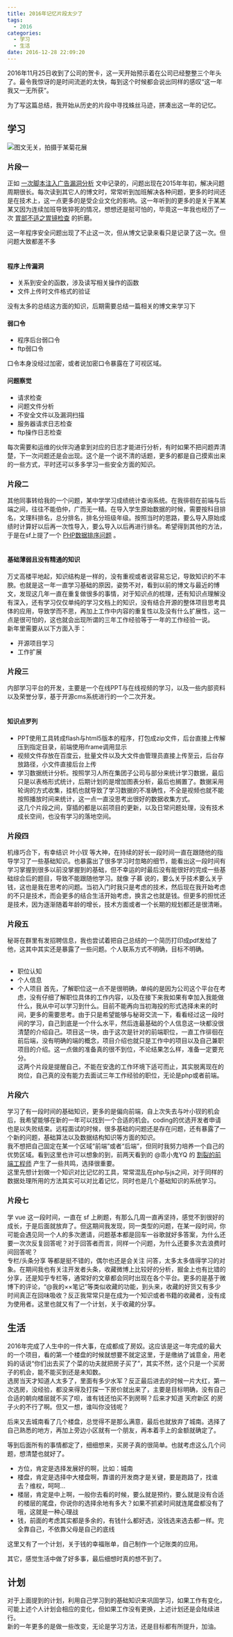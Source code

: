 ```yaml
---
title: 2016年记忆片段太少了
tags:
  - 2016
categories:
  - 学习
  - 生活
date: 2016-12-28 22:09:20
---
```



2016年11月25日收到了公司的贺卡，这一天开始预示着在公司已经整整三个年头了。最令我惊讶的是时间流逝的太快，每到这个时候都会说出同样的感叹“这一年我又一无所获”。  
<!-- more -->
为了写这篇总结，我开始从历史的片段中寻找蛛丝马迹，拼凑出这一年的记忆。  

## 学习
![图文无关，拍摄于某菊花展](//ww1.sinaimg.cn/large/e6cd2709gw1fb6unupo0gj20xc0hsq8i.jpg)  

### 片段一
正如 [一次脚本注入广告漏洞分析](//www.cnblogs.com/unofficial/p/5226843.html) 文中记录的，问题出现在2015年年初，解决问题周期很长。每次读到其它人的博文时，常常听到加班解决各种问题，更多的时间还是在技术上，这一点更多的是受企业文化的影响。这一年听到的更多的是关于某某某又因为连续加班导致猝死的情况，想想还是挺可怕的，毕竟这一年我也经历了一次 [胃部不适之胃镜检查](//blog.unofficial.cn/2016/09/23/%E8%83%83.html) 的折磨。  

这一年程序安全问题出现了不止这一次，但从博文记录来看只是记录了这一次。但问题大致都差不多  
<br />
#### 程序上传漏洞
- 关系到安全的函数，涉及读写相关操作的函数
- 文件上传时文件格式的验证

 没有太多的总结这方面的知识，后期需要总结一篇相关的博文来学习下

#### 弱口令
- 程序后台弱口令
- ftp弱口令

 口令本身没经过加密，或者说加密口令暴露在了可视区域。

#### 问题察觉
- 请求检查
- 问题文件分析
- 不安全文件以及漏洞扫描
- 服务器请求日志检查
- ftp操作日志检查

 每次需要和运维的伙伴沟通拿到对应的日志才能进行分析，有时如果不把问题弄清楚，下一次问题还是会出现。这个是一个说不清的话题，更多的都是自己摸索出来的一些方式，平时还可以多多学习一些安全方面的知识。  

### 片段二
其他同事转给我的一个问题，某中学学习成绩统计查询系统。在我徘徊在前端与后端之间，往往不能伯仲，广而无一精。在导入学生原始数据的时候，需要按科目排名，文理科排名，总分排名，排名分班级年级。按照当时的思路，要么导入原始成绩时计算好以后再一次性导入，要么导入以后再进行排名。希望得到其他的方法，于是在sf上提了一个 [PHP数据排序问题](https://segmentfault.com/q/1010000004823907) 。  
<br />
#### 基础薄弱且没有精通的知识
万丈高楼平地起，知识结构是一样的，没有重视或者说容易忘记，导致知识的不丰腴。也就是这一年一直学习基础的原因，姿势不对，看到以前的博文与最近的博文，发现这几年一直在重复做很多的事情，对于知识点的梳理，还有知识点理解没有深入，还有学习仅仅单纯的学习文档上的知识，没有结合开源的整体项目思考具体的应用，导致学而不思，再加上工作中内容的重复性以及没有什么扩展性，这一点是很可怕的，这也就会出现所谓的三年工作经验等于一年的工作经验一说。  
新年里需要从以下方面入手：  

- 开源项目学习
- 工作扩展

### 片段三
内部学习平台的开发，主要是一个在线PPT与在线视频的学习，以及一些内部资料以及荣誉分享，基于开源cms系统进行的一个二次开发。  
<br />
#### 知识点罗列
- PPT使用工具转成flash与html5版本的程序，打包成zip文件，后台直接上传解压到指定目录，前端使用iframe调用显示
- 视频文件存放在百度云，批量文件以及大文件由管理员直接上传至云，后台存放路径，小文件直接后台上传
- 学习数据统计分析。按照学习人所在集团子公司与部分来统计学习数据，最后只是以表格形式统计，后期计划的是增加图表分析，最后也搁置了。数据采用轮询的方式收集，挂机也就导致了学习数据的不准确性，不全是视频也就不能按照播放时间来统计，这一点一直没思考出很好的数据收集方式。  
这几个片段之间，穿插的都是以前项目的更新，以及日常问题处理，没有技术成长空间，也没有学习的落地空间。  

### 片段四
机缘巧合下，有幸结识 叶小钗 等大神，在持续的好长一段时间一直在跟随他的指导学习了一些基础知识。也暴露出了很多学习时忽略的细节，能看出这一段时间有学习掌握到很多以前没掌握到的基础，但不幸运的时最后没有能很好的完成一些基础综合后的题目，导致不能跟随他学习。就像 子慕 说的，要么关乎技术要么关乎钱，这也是我在思考的问题。当初入门时我只是考虑的技术，然后现在我开始考虑的不只是技术，而会更多的结合生活开始考虑，换言之也就是钱。但更多的担忧还是技术，因为逐渐随着年龄的增长，技术方面或者一个长期的规划都还是很清晰。  

### 片段五
秘哥在群里有发招聘信息，我也尝试着把自己总结的一个简历打印成pdf发给了他，这其中其实还是暴露了一些问题。个人联系方式不明确，目标不明确。  
<br />
- 职位认知
- 个人信息
- 个人项目
首先，了解职位这一点不是很明确，单纯的是因为公司这个平台在考虑，没有仔细了解职位具体的工作内容，以及在接下来我如果有幸加入我能做什么，我从中可以学习到什么。目前不能再向当初海投的形式选择未来的时间，更多的需要思考。由于只是希望能够与秘哥交流一下，看看经过这一段时间的学习，自己到底是一个什么水平，然后连最基础的个人信息这一块都没很清楚的介绍自己。项目这一块，由于这次是针对的前端职位，一直工作徘徊在前后端，没有明确的端的概念，项目介绍也就只是工作中的项目以及自己兼职项目的介绍。这一点做的准备真的很不到位，不论结果怎么样，准备一定要充分。  
这两个片段是提醒自己，不能在安逸的工作环境下适可而止，其实脱离现在的岗位，自己真的没有能力去面试三年工作经验的职位，无论是php或者前端。  

### 片段六
学习了有一段时间的基础知识，更多的是偏向前端，自上次失去与叶小钗的机会后，我希望能够在新的一年可以找到一个合适的机会。coding的优选开发者申请也是以失败结束。远程面试的时候，很多基础的问题还是存在问题，还有暴露了一个新的问题，基础算法以及数据结构知识等方面的知识。  
我不想把自己固定在某一个区域“前端”或者“后端”，但同时我努力培养一个自己的优势区域。看到这里也许可以想象的到，前两天看到的 @乖小鬼YQ 的 [ 割裂的前端工程师](https://segmentfault.com/a/1190000007795647)  产生了一些共鸣，选择很重要。  
这里先想计划做一个知识对比记忆的工具，常常混乱在php与js之间，对于同样的数据处理所用的方法其实可以对比着记忆，同时也是几个基础知识的系统学习。  

### 片段七
学 vue 这一段时间，一直在 sf 上刷题，有那么几周一直再坚持，感觉不到很好的成长，于是后面就放弃了。但这期间我发现，同一类型的问题，在某一段时间，你可能会遇见同一个人的多次邀请，问题基本都是回车一谷歌就好多答案，为什么还要一次次反复回答呢？对于回答者而言，同样一个问题，为什么还要多次去浪费时间回答呢？  
专栏/头条分享 等都是挺不错的，偶尔也还是会关注 问答，太多太多值得学习的对象。在期间我也有关注开发者头条，收藏微博上比较好的分析，掘金上也有比错的分享，还是知乎专栏等，通常好的文章都会同时出现在各个平台。更多的是基于微博下的评论，“@我的××笔记”等类似收藏的功能，到头来，收藏的好货又有多少时间真正在回味吸收？反正我常常只是在成为一个知识或者书籍的收藏者，没有成为使用者。这里也就又有了一个计划，关于收藏的分享。  

## 生活
2016年完成了人生中的一件大事，在成都成了房奴。这应该是这一年完成的最大的一个项目，看的第一个楼盘的时候就想要不就定这里，于是缴纳了诚意金，用老妈的话说“你们出去买了个菜的功夫就把房子买了”，其实不然，这个只是一个买房子的机会，能不能买到还是未知数。  
选房当天才知道人太多了，里面有多少水军？反正最后进去的时候一片大红，第一次选房，没经验，都没来得及打探一下房价就出来了，主要是目标明确，没有自己合适的朝向楼层就不买了呗，谁有钱还怕买不到房啊？后来才知道 天府新区 的房子火的不行了啊。但又一想，谁叫你没钱呢？  

后来又去城南看了几个楼盘，总觉得不是那么满意，最后也就放弃了城南。选择了自己熟悉的地方，再加上旁边小区就有一个朋友，再本着手上的金额就确定了。  

等到后面所有的事情都定了，细细想来，买房子真的很简单。也就考虑这么几个问题，想清楚也就好了。  
- 方位，肯定是选择发展好的啊，比如：城南  
- 楼盘，肯定是选择中大楼盘啊，靠谱的开发商才是关键，要是跑路了，找谁去？维权，呵呵…  
- 楼层，肯定是中上啊，一般你去看的时候，要么就是预约，要么就是没有合适的楼层的尾盘，你说你的选择余地有多大？如果不抓紧时间就连尾盘都没有了哦，这就是一种心理战  
- 钱，前面的考虑其实都是多余的，有钱什么都好选，没钱选来选去都一样。完全靠自己，不依靠父母是自己的底线  

这里又有了一个计划，关于钱的幸福账单，自己制作一个记账类的应用。  

其它，感觉生活中做了好多事，最后细想时真的想不到了。  

## 计划
对于上面提到的计划，利用自己学习到的基础知识来巩固学习，如果工作有变化，可能上述个人计划会相应的变化，但如果工作没有更换，上述计划还是会陆续进行。  
新的一年更多的是做一些改变，无论是学习方法，还是目标都有所提升，加油。

















































